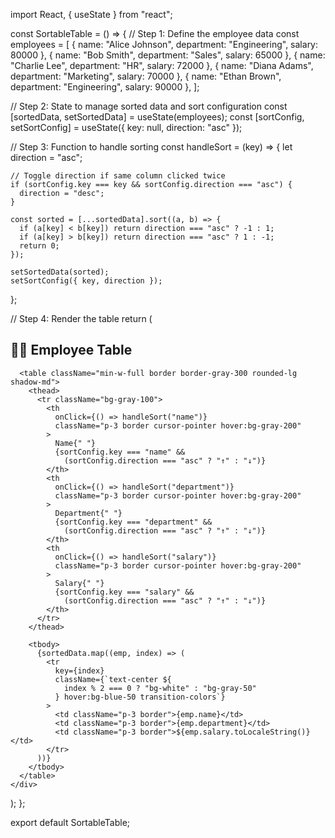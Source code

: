 import React, { useState } from "react";

const SortableTable = () => {
  // Step 1: Define the employee data
  const employees = [
    { name: "Alice Johnson", department: "Engineering", salary: 80000 },
    { name: "Bob Smith", department: "Sales", salary: 65000 },
    { name: "Charlie Lee", department: "HR", salary: 72000 },
    { name: "Diana Adams", department: "Marketing", salary: 70000 },
    { name: "Ethan Brown", department: "Engineering", salary: 90000 },
  ];

  // Step 2: State to manage sorted data and sort configuration
  const [sortedData, setSortedData] = useState(employees);
  const [sortConfig, setSortConfig] = useState({ key: null, direction: "asc" });

  // Step 3: Function to handle sorting
  const handleSort = (key) => {
    let direction = "asc";

    // Toggle direction if same column clicked twice
    if (sortConfig.key === key && sortConfig.direction === "asc") {
      direction = "desc";
    }

    const sorted = [...sortedData].sort((a, b) => {
      if (a[key] < b[key]) return direction === "asc" ? -1 : 1;
      if (a[key] > b[key]) return direction === "asc" ? 1 : -1;
      return 0;
    });

    setSortedData(sorted);
    setSortConfig({ key, direction });
  };

  // Step 4: Render the table
  return (
    <div className="p-6 flex flex-col items-center">
      <h2 className="text-2xl font-bold mb-4 text-gray-800">
        🧑‍💼 Employee Table
      </h2>

      <table className="min-w-full border border-gray-300 rounded-lg shadow-md">
        <thead>
          <tr className="bg-gray-100">
            <th
              onClick={() => handleSort("name")}
              className="p-3 border cursor-pointer hover:bg-gray-200"
            >
              Name{" "}
              {sortConfig.key === "name" &&
                (sortConfig.direction === "asc" ? "↑" : "↓")}
            </th>
            <th
              onClick={() => handleSort("department")}
              className="p-3 border cursor-pointer hover:bg-gray-200"
            >
              Department{" "}
              {sortConfig.key === "department" &&
                (sortConfig.direction === "asc" ? "↑" : "↓")}
            </th>
            <th
              onClick={() => handleSort("salary")}
              className="p-3 border cursor-pointer hover:bg-gray-200"
            >
              Salary{" "}
              {sortConfig.key === "salary" &&
                (sortConfig.direction === "asc" ? "↑" : "↓")}
            </th>
          </tr>
        </thead>

        <tbody>
          {sortedData.map((emp, index) => (
            <tr
              key={index}
              className={`text-center ${
                index % 2 === 0 ? "bg-white" : "bg-gray-50"
              } hover:bg-blue-50 transition-colors`}
            >
              <td className="p-3 border">{emp.name}</td>
              <td className="p-3 border">{emp.department}</td>
              <td className="p-3 border">${emp.salary.toLocaleString()}</td>
            </tr>
          ))}
        </tbody>
      </table>
    </div>
  );
};

export default SortableTable;

            
    
